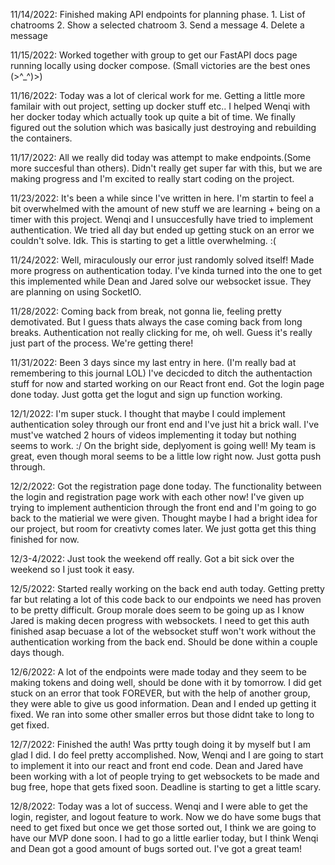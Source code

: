 11/14/2022:
    Finished making API endpoints for planning phase.
        1. List of chatrooms
        2. Show a selected chatroom
        3. Send a message
        4. Delete a message
   


11/15/2022:
    Worked together with group to get our FastAPI docs page running locally using docker compose. (Small victories are the best ones (>^_^)>)



11/16/2022:
    Today was a lot of clerical work for me. Getting a little more familair with out project, setting up docker stuff etc.. I helped Wenqi with her docker today which actually took up quite a bit of time. We finally figured out the solution which was basically just destroying and rebuilding the containers.



11/17/2022:
    All we really did today was attempt to make endpoints.(Some more succesful than others). Didn't really get super far with this, but we are making progress and I'm excited to really start coding on the project.
    


11/23/2022:
    It's been a while since I've written in here. I'm startin to feel a bit overwhelmed with the amount of new stuff we are learning + being on a timer with this project. Wenqi and I unsuccesfully have tried to implement authentication. We tried all day but ended up getting stuck on an error we couldn't solve. Idk. This is starting to get a little overwhelming. :(



11/24/2022:
    Well, miraculously our error just randomly solved itself! Made more progress on authentication today. I've kinda turned into the one to get this implemented while Dean and Jared solve our websocket issue. They are planning on using SocketIO.



11/28/2022:
    Coming back from break, not gonna lie, feeling pretty demotivated. But I guess thats always the case coming back from long breaks. Authentication not really clicking for me, oh well. Guess it's really just part of the process. We're getting there!



11/31/2022:
    Been 3 days since my last entry in here. (I'm really bad at remembering to this journal LOL) I've decicded to ditch the authentaction stuff for now and started working on our React front end. Got the login page done today. Just gotta get the logut and sign up function working.



12/1/2022:
    I'm super stuck. I thought that maybe I could implement authentication soley through our front end and I've just hit a brick wall. I've must've watched 2 hours of videos implementing it today but nothing seems to work.  :/ On the bright side, deplyoment is going well! My team is great, even though moral seems to be a little low right now. Just gotta push through.



12/2/2022:
    Got the registration page done today. The functionality between the login and registration page work with each other now! I've given up trying to implement authenticion through the front end and I'm going to go back to the matierial we were given. Thought maybe I had a bright idea for our project, but room for creativty comes later. We just gotta get this thing finished for now.



12/3-4/2022:
    Just took the weekend off really. Got a bit sick over the weekend so I just took it easy.




12/5/2022:
    Started really working on the back end auth today. Getting pretty far but relating a lot of this code back to our endpoints we need has proven to be pretty difficult. Group morale does seem to be going up as I know Jared is making decen progress with websockets. I need to get this auth finished asap becuase a lot of the websocket stuff won't work without the authentication working from the back end. Should be done within a couple days though.


12/6/2022:
    A lot of the endpoints were made today and they seem to be making tokens and doing well, should be done with it by tomorrow. I did get stuck on an error that took FOREVER, but with the help of another group, they were able to give us good information. Dean and I ended up getting it fixed. We ran into some other smaller erros but those didnt take to long to get fixed.


12/7/2022:
    Finished the auth! Was prtty tough doing it by myself but I am glad I did. I do feel pretty accomplished. Now, Wenqi and I are going to start to implement it into our react and front end code. Dean and Jared have been working with a lot of people trying to get websockets to be made and bug free, hope that gets fixed soon. Deadline is starting to get a little scary.


12/8/2022:
    Today was a lot of success. Wenqi and I were able to get the login, register, and logout feature to work. Now we do have some bugs that need to get fixed but once we get those sorted out, I think we are going to have our MVP done soon. I had to go a little earlier today, but I think Wenqi and Dean got a good amount of bugs sorted out. I've got a great team!

